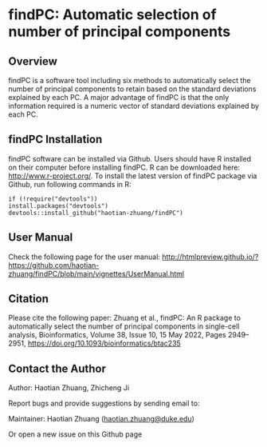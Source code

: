 # findPC: Automatic selection of number of principal components
## Overview
findPC is a software tool including six methods to automatically select the number of principal components to retain based on the standard deviations explained by each PC. A major advantage of findPC is that the only information required is a numeric vector of standard deviations explained by each PC.

## findPC Installation
findPC software can be installed via Github. Users should have R installed on their computer before installing findPC. R can be downloaded here: http://www.r-project.org/. To install the latest version of findPC package via Github, run following commands in R:
```
if (!require("devtools"))
install.packages("devtools")
devtools::install_github("haotian-zhuang/findPC")
```
## User Manual
Check the following page for the user manual:
http://htmlpreview.github.io/?https://github.com/haotian-zhuang/findPC/blob/main/vignettes/UserManual.html

## Citation
Please cite the following paper: Zhuang et al., findPC: An R package to automatically select the number of principal components in single-cell analysis, Bioinformatics, Volume 38, Issue 10, 15 May 2022, Pages 2949–2951, https://doi.org/10.1093/bioinformatics/btac235

## Contact the Author
Author: Haotian Zhuang, Zhicheng Ji

Report bugs and provide suggestions by sending email to:

Maintainer: Haotian Zhuang (haotian.zhuang@duke.edu)

Or open a new issue on this Github page
